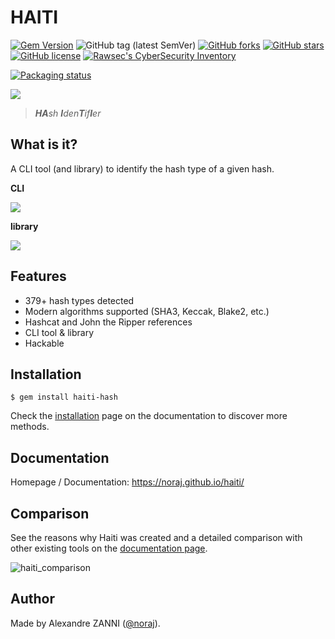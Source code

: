 # HAITI

[![Gem Version](https://badge.fury.io/rb/haiti-hash.svg)](https://badge.fury.io/rb/haiti-hash)
![GitHub tag (latest SemVer)](https://img.shields.io/github/tag/noraj/haiti)
[![GitHub forks](https://img.shields.io/github/forks/noraj/haiti)](https://github.com/noraj/haiti/network)
[![GitHub stars](https://img.shields.io/github/stars/noraj/haiti)](https://github.com/noraj/haiti/stargazers)
[![GitHub license](https://img.shields.io/github/license/noraj/haiti)](https://github.com/noraj/haiti/blob/master/LICENSE.txt)
[![Rawsec's CyberSecurity Inventory](https://inventory.rawsec.ml/img/badges/Rawsec-inventoried-FF5050_flat.svg)](https://inventory.rawsec.ml/tools.html#Haiti)

[![Packaging status](https://repology.org/badge/vertical-allrepos/haiti.svg)](https://repology.org/project/haiti/versions)

![](https://noraj.github.io/haiti/_media/logo.png)

> _**HA**sh **I**den**T**if**I**er_

## What is it?

A CLI tool (and library) to identify the hash type of a given hash.

**CLI**

![](https://i.imgur.com/3vFXTpi.gif)

**library**

![](https://i.imgur.com/tKOMQP2.png)

## Features

- 379+ hash types detected
- Modern algorithms supported (SHA3, Keccak, Blake2, etc.) 
- Hashcat and John the Ripper references
- CLI tool & library
- Hackable

## Installation

```plaintext
$ gem install haiti-hash
```

Check the [installation](https://noraj.github.io/haiti/) page on the documentation to discover more methods.

## Documentation

Homepage / Documentation: https://noraj.github.io/haiti/

## Comparison

See the reasons why Haiti was created and a detailed comparison with other existing tools on the [documentation page](https://noraj.github.io/haiti/#/why).

![haiti_comparison](https://user-images.githubusercontent.com/16578570/121500737-dfd2f800-c9de-11eb-839f-0293144d3619.png)

## Author

Made by Alexandre ZANNI ([@noraj](https://pwn.by/noraj/)).
